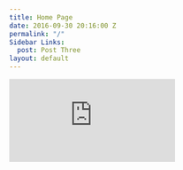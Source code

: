 ```yaml
---
title: Home Page
date: 2016-09-30 20:16:00 Z
permalink: "/"
Sidebar Links:
  post: Post Three
layout: default
---
```


<iframe src="https://player.vimeo.com/video/148281898" frameborder="0"></iframe>